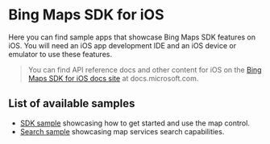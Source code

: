 # Bing Maps SDK for iOS

Here you can find sample apps that showcase Bing Maps SDK features on iOS.
You will need an iOS app development IDE and an iOS device or emulator to use these features.

> You can find API reference docs and other content for iOS on the
> [Bing Maps SDK for iOS docs site](https://docs.microsoft.com/en-us/bingmaps/sdk-native) at docs.microsoft.com.

## List of available samples

* [SDK sample](samples/sdksample/README.md) showcasing how to get started and use the map control.
* [Search sample](samples/search/README.md) showcasing map services search capabilities.
